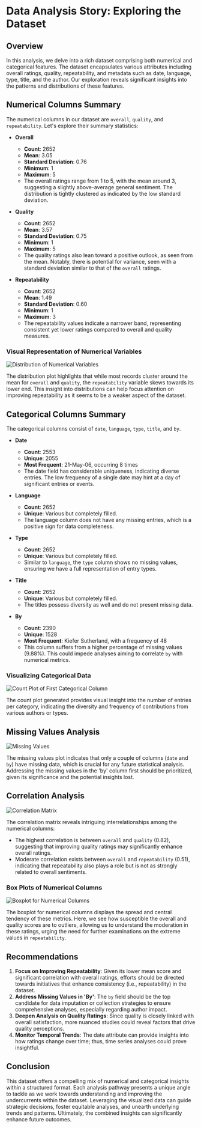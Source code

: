 # Data Analysis Story: Exploring the Dataset

## Overview

In this analysis, we delve into a rich dataset comprising both numerical and categorical features. The dataset encapsulates various attributes including overall ratings, quality, repeatability, and metadata such as date, language, type, title, and the author. Our exploration reveals significant insights into the patterns and distributions of these features.

## Numerical Columns Summary

The numerical columns in our dataset are `overall`, `quality`, and `repeatability`. Let's explore their summary statistics:

- **Overall**
  - **Count**: 2652
  - **Mean**: 3.05
  - **Standard Deviation**: 0.76
  - **Minimum**: 1
  - **Maximum**: 5
  - The overall ratings range from 1 to 5, with the mean around 3, suggesting a slightly above-average general sentiment. The distribution is tightly clustered as indicated by the low standard deviation.

- **Quality**
  - **Count**: 2652
  - **Mean**: 3.57
  - **Standard Deviation**: 0.75
  - **Minimum**: 1
  - **Maximum**: 5
  - The quality ratings also lean toward a positive outlook, as seen from the mean. Notably, there is potential for variance, seen with a standard deviation similar to that of the `overall` ratings.

- **Repeatability**
  - **Count**: 2652
  - **Mean**: 1.49
  - **Standard Deviation**: 0.60
  - **Minimum**: 1
  - **Maximum**: 3
  - The repeatability values indicate a narrower band, representing consistent yet lower ratings compared to overall and quality measures.

### Visual Representation of Numerical Variables

![Distribution of Numerical Variables](distribution_of_numerical_variables.png)

The distribution plot highlights that while most records cluster around the mean for `overall` and `quality`, the `repeatability` variable skews towards its lower end. This insight into distributions can help focus attention on improving repeatability as it seems to be a weaker aspect of the dataset.

## Categorical Columns Summary

The categorical columns consist of `date`, `language`, `type`, `title`, and `by`. 

- **Date**
  - **Count**: 2553
  - **Unique**: 2055
  - **Most Frequent**: 21-May-06, occurring 8 times
  - The date field has considerable uniqueness, indicating diverse entries. The low frequency of a single date may hint at a day of significant entries or events.

- **Language**
  - **Count**: 2652
  - **Unique**: Various but completely filled.
  - The language column does not have any missing entries, which is a positive sign for data completeness.

- **Type**
  - **Count**: 2652
  - **Unique**: Various but completely filled.
  - Similar to `language`, the `type` column shows no missing values, ensuring we have a full representation of entry types.

- **Title**
  - **Count**: 2652
  - **Unique**: Various but completely filled.
  - The titles possess diversity as well and do not present missing data.

- **By**
  - **Count**: 2390
  - **Unique**: 1528
  - **Most Frequent**: Kiefer Sutherland, with a frequency of 48
  - This column suffers from a higher percentage of missing values (9.88%). This could impede analyses aiming to correlate `by` with numerical metrics.

### Visualizing Categorical Data

![Count Plot of First Categorical Column](count_plot_first_categorical_column.png)

The count plot generated provides visual insight into the number of entries per category, indicating the diversity and frequency of contributions from various authors or types.

## Missing Values Analysis

![Missing Values](missing_values.png)

The missing values plot indicates that only a couple of columns (`date` and `by`) have missing data, which is crucial for any future statistical analysis. Addressing the missing values in the 'by' column first should be prioritized, given its significance and the potential insights lost.

## Correlation Analysis

![Correlation Matrix](correlation_matrix.png)

The correlation matrix reveals intriguing interrelationships among the numerical columns:
- The highest correlation is between `overall` and `quality` (0.82), suggesting that improving quality ratings may significantly enhance overall ratings.
- Moderate correlation exists between `overall` and `repeatability` (0.51), indicating that repeatability also plays a role but is not as strongly related to overall sentiments.

### Box Plots of Numerical Columns

![Boxplot for Numerical Columns](boxplot_num_cols.png)

The boxplot for numerical columns displays the spread and central tendency of these metrics. Here, we see how susceptible the overall and quality scores are to outliers, allowing us to understand the moderation in these ratings, urging the need for further examinations on the extreme values in `repeatability`.

## Recommendations

1. **Focus on Improving Repeatability**: Given its lower mean score and significant correlation with overall ratings, efforts should be directed towards initiatives that enhance consistency (i.e., repeatability) in the dataset.
2. **Address Missing Values in 'By'**: The `by` field should be the top candidate for data imputation or collection strategies to ensure comprehensive analyses, especially regarding author impact.
3. **Deepen Analysis on Quality Ratings**: Since quality is closely linked with overall satisfaction, more nuanced studies could reveal factors that drive quality perceptions.
4. **Monitor Temporal Trends**: The date attribute can provide insights into how ratings change over time; thus, time series analyses could prove insightful.

## Conclusion

This dataset offers a compelling mix of numerical and categorical insights within a structured format. Each analysis pathway presents a unique angle to tackle as we work towards understanding and improving the undercurrents within the dataset. Leveraging the visualized data can guide strategic decisions, foster equitable analyses, and unearth underlying trends and patterns. Ultimately, the combined insights can significantly enhance future outcomes.
